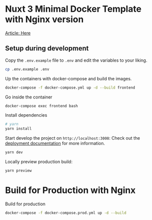 # Nuxt 3 Minimal Docker Template with Nginx version

[Article: Here](https://medium.com/@tasb00429/nuxt3-with-docker-%E3%84%A7-358e6a253d61)

## Setup during development

Copy the `.env.example` file to `.env` and edit the variables to your liking.

```bash
cp .env.example .env
```

Up the containers with docker-compose and build the images. 

```bash
docker-compose -f docker-compose.yml up -d --build frontend
```

Go inside the container

```bash
docker-compose exec frontend bash
```

Install dependencies

```bash
# yarn
yarn install
```

Start develop the project on `http://localhost:3000`:
Check out the [deployment documentation](https://nuxt.com/docs/getting-started/deployment) for more information.

```bash
yarn dev
```

Locally preview production build:

```bash    
yarn preview
```

# Build for Production with Nginx

Build for production

```bash
docker-compose -f docker-compose.prod.yml up -d --build 
```









